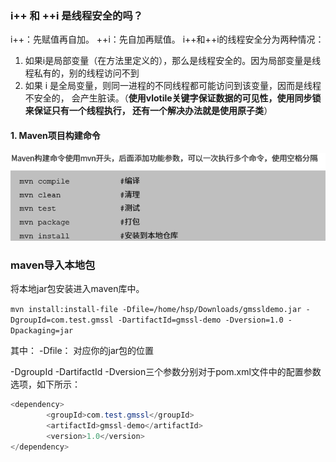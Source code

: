 ###  i++ 和 ++i 是线程安全的吗？

i++：先赋值再自加。
++i：先自加再赋值。
i++和++i的线程安全分为两种情况：

1.  如果i是局部变量（在方法里定义的），那么是线程安全的。因为局部变量是线程私有的，别的线程访问不到
2.  如果 i 是全局变量，则同一进程的不同线程都可能访问到该变量，因而是线程不安全的，
    会产生脏读。（**使用vlotile关键字保证数据的可见性，使用同步锁来保证只有一个线程执行， 还有一个解决办法就是使用原子类**）

#### 1. Maven项目构建命令

![image-20220817093524467](pics/image-20220817093524467.png)



### maven导入本地包

将本地jar包安装进入maven库中。

`mvn install:install-file -Dfile=/home/hsp/Downloads/gmssldemo.jar -DgroupId=com.test.gmssl -DartifactId=gmssl-demo -Dversion=1.0 -Dpackaging=jar`

其中： -Dfile： 对应你的jar包的位置   

-DgroupId -DartifactId -Dversion三个参数分别对于pom.xml文件中的配置参数选项，如下所示：

```java
<dependency>
        <groupId>com.test.gmssl</groupId>
        <artifactId>gmssl-demo</artifactId>
        <version>1.0</version>
</dependency>
```

